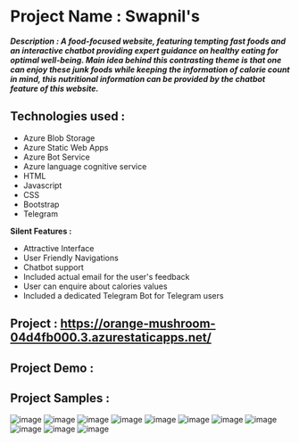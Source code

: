 # Project Name : Swapnil's 

_**Description : 
A food-focused website, featuring tempting fast foods and an interactive chatbot providing expert guidance on healthy eating for optimal well-being.
Main idea behind this contrasting theme is that one can enjoy these
junk foods while keeping the information of calorie count in mind, this nutritional information can be provided by the chatbot feature of this website.**_

## Technologies used :
* Azure Blob Storage
* Azure Static Web Apps
* Azure Bot Service
* Azure language cognitive service
* HTML
* Javascript
* CSS
* Bootstrap
* Telegram 

**Silent Features :**

* Attractive Interface
* User Friendly Navigations 
* Chatbot support
* Included actual email for the user's feedback
* User can enquire about calories values
* Included a dedicated Telegram Bot for Telegram users

## Project : https://orange-mushroom-04d4fb000.3.azurestaticapps.net/

## Project Demo : 


## Project Samples : 

![image](https://github.com/swap72/msfrtproject/assets/63197684/c5e6ba7a-31a7-4691-83e7-1c18d7e84668)
![image](https://github.com/swap72/msfrtproject/assets/63197684/36f947d7-e931-4faa-af44-ac61bc22678d)
![image](https://github.com/swap72/msfrtproject/assets/63197684/9f9a4173-156b-452f-8a6d-f21b723caffd)
![image](https://github.com/swap72/msfrtproject/assets/63197684/c3aaf118-3970-49e9-8f89-e639e07983e8)
![image](https://github.com/swap72/msfrtproject/assets/63197684/d46f2594-63a3-41de-bdaf-75aad4364825)
![image](https://github.com/swap72/msfrtproject/assets/63197684/f04c2912-ff40-4ed5-97d7-bf1b0a8ffff3)
![image](https://github.com/swap72/msfrtproject/assets/63197684/537c66b9-149a-4246-88cd-865b74fcfc5c)
![image](https://github.com/swap72/msfrtproject/assets/63197684/73058f7e-79ad-455d-b905-936cfd2bf939)
![image](https://github.com/swap72/msfrtproject/assets/63197684/1d6c5063-73df-4b8c-9dac-3eb010bbf390)
![image](https://github.com/swap72/msfrtproject/assets/63197684/6f7ef7d3-3564-43bd-a714-8ea69f9cdd90)
![image](https://github.com/swap72/msfrtproject/assets/63197684/a4481069-c5b3-4335-b383-1cb319a149a8)
